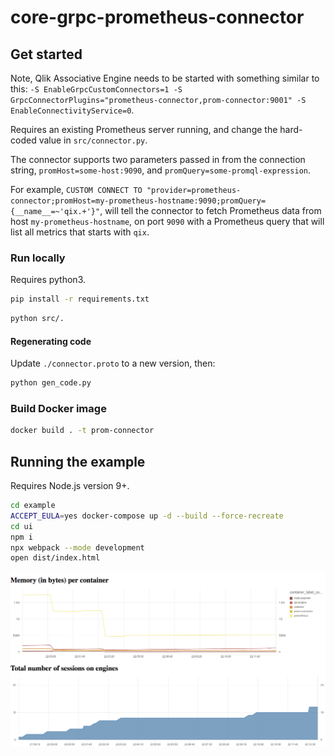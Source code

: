 # core-grpc-prometheus-connector

## Get started

Note, Qlik Associative Engine needs to be started with something similar to this: `-S EnableGrpcCustomConnectors=1 -S GrpcConnectorPlugins="prometheus-connector,prom-connector:9001" -S EnableConnectivityService=0`.

Requires an existing Prometheus server running, and change the hard-coded value in
`src/connector.py`.

The connector supports two parameters passed in from the connection string, `promHost=some-host:9090`, and `promQuery=some-promql-expression`. 

For example, `CUSTOM CONNECT TO "provider=prometheus-connector;promHost=my-prometheus-hostname:9090;promQuery={__name__=~'qix.+'}"`, will tell the connector to fetch Prometheus data from host `my-prometheus-hostname`, on port `9090` with a Prometheus query that will list all metrics that starts with `qix`.

### Run locally

Requires python3.

```bash
pip install -r requirements.txt
```

```bash
python src/.
```

#### Regenerating code

Update `./connector.proto` to a new version, then:

```bash
python gen_code.py
```

### Build Docker image

```bash
docker build . -t prom-connector
```

## Running the example

Requires Node.js version 9+.

```bash
cd example
ACCEPT_EULA=yes docker-compose up -d --build --force-recreate
cd ui
npm i
npx webpack --mode development
open dist/index.html
```

![Example](./example.png)
